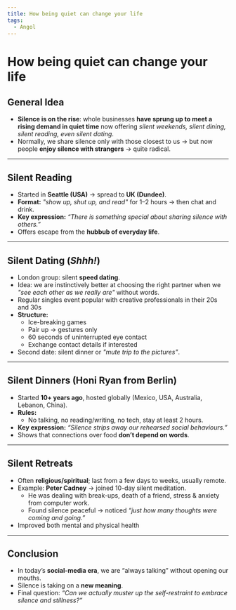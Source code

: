 ```yaml
---
title: How being quiet can change your life
tags:
  - Angol
---
```


# How being quiet can change your life

## General Idea

- **Silence is on the rise**: whole businesses **have sprung up to meet a rising demand in quiet time** now offering _silent weekends, silent dining, silent reading, even silent dating_.
- Normally, we share silence only with those closest to us → but now people **enjoy silence with strangers** → quite radical.

---

## Silent Reading

- Started in **Seattle (USA)** → spread to **UK (Dundee)**.
- **Format:** _"show up, shut up, and read"_ for 1–2 hours → then chat and drink.
- **Key expression:** _“There is something special about sharing silence with others.”_
- Offers escape from the **hubbub of everyday life**.

---

## Silent Dating (_Shhh!_)

- London group: silent **speed dating**.
- Idea: we are instinctively better at choosing the right partner when we _"see each other as we really are"_ without words.
- Regular singles event popular with creative professionals in their 20s and 30s
- **Structure:**
    - Ice-breaking games
    - Pair up → gestures only
    - 60 seconds of uninterrupted eye contact
    - Exchange contact details if interested
- Second date: silent dinner or _"mute trip to the pictures"_.

---

## Silent Dinners (Honi Ryan from Berlin)

- Started **10+ years ago**, hosted globally (Mexico, USA, Australia, Lebanon, China).
- **Rules:**
    - No talking, no reading/writing, no tech, stay at least 2 hours.
- **Key expression:** _“Silence strips away our rehearsed social behaviours.”_
- Shows that connections over food **don’t depend on words**.

---

## Silent Retreats

- Often **religious/spiritual**; last from a few days to weeks, usually remote.
- Example: **Peter Cadney** → joined 10-day silent meditation.
    - He was dealing with break-ups, death of a friend, stress & anxiety from computer work.
    - Found silence peaceful → noticed _“just how many thoughts were coming and going.”_
- Improved both mental and physical health

---

## Conclusion

- In today’s **social-media era**, we are “always talking” without opening our mouths.
- Silence is taking on a **new meaning**.
- Final question: _“Can we actually muster up the self-restraint to embrace silence and stillness?”_